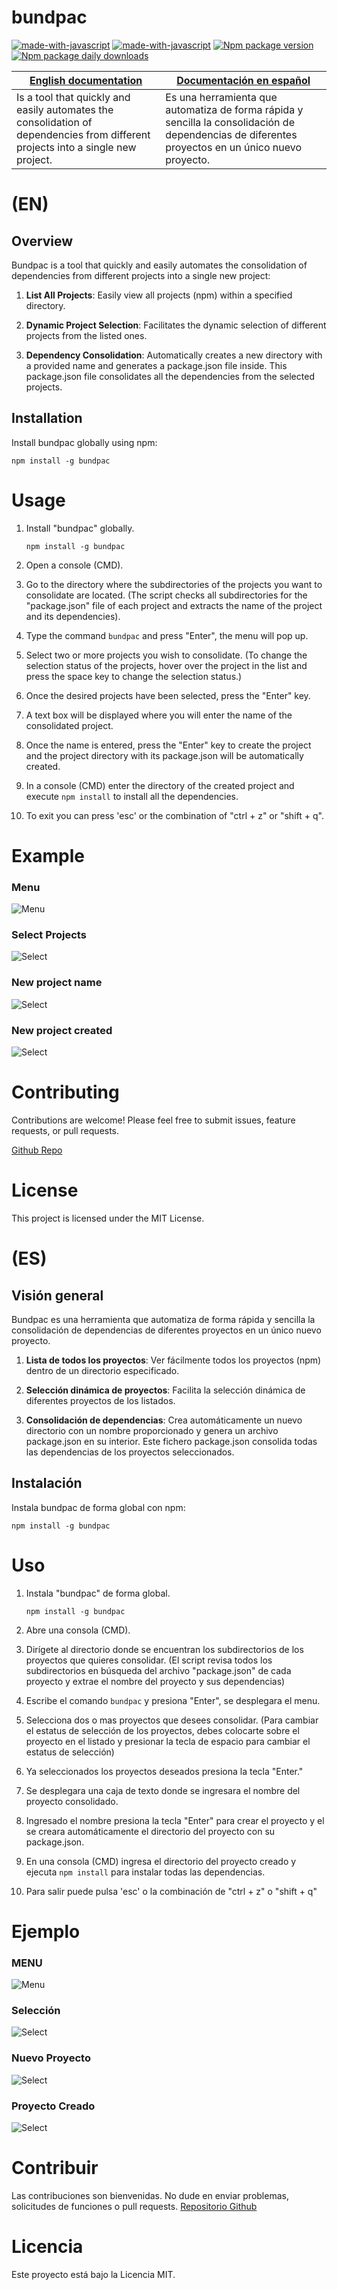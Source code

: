 # bundpac

[![made-with-javascript](https://img.shields.io/badge/%20package-npm-cb3837.svg)](https://www.npmjs.com/bundpac)
[![made-with-javascript](https://img.shields.io/badge/Made%20with-JavaScript-f0db4f.svg)](https://www.javascript.com)
[![Npm package version](https://badgen.net/npm/v/bundpac)](https://www.npmjs.com/bundpac)
[![Npm package daily downloads](https://badgen.net/npm/dm/bundpac)](https://www.npmjs.com/bundpac)


| [English documentation ](#en) | [Documentación en español](#es) |
|----|----|
| Is a tool that quickly and easily automates the consolidation of dependencies from different projects into a single new project. | Es una herramienta que automatiza de forma rápida y sencilla la consolidación de dependencias de diferentes proyectos en un único nuevo proyecto. |


# (EN)
## Overview

Bundpac is a tool that quickly and easily automates the consolidation of dependencies from different projects into a single new project:

1. **List All Projects**: Easily view all projects (npm) within a specified directory.

2. **Dynamic Project Selection**: Facilitates the dynamic selection of different projects from the listed ones.

3. **Dependency Consolidation**: Automatically creates a new directory with a provided name and generates a package.json file inside. This package.json file consolidates all the dependencies from the selected projects.

## Installation

Install bundpac globally using npm:

``
npm install -g bundpac
``

# Usage

1. Install "bundpac" globally.

    ``
    npm install -g bundpac
    ``

2. Open a console (CMD).

3. Go to the directory where the subdirectories of the projects you want to consolidate are located. (The script checks all subdirectories for the "package.json" file of each project and extracts the name of the project and its dependencies). 

4. Type the command ``bundpac`` and press "Enter", the menu will pop up.

5. Select two or more projects you wish to consolidate. (To change the selection status of the projects, hover over the project in the list and press the space key to change the selection status.)

6. Once the desired projects have been selected, press the "Enter" key.

7. A text box will be displayed where you will enter the name of the consolidated project.

8. Once the name is entered, press the "Enter" key to create the project and the project directory with its package.json will be automatically created.

9. In a console (CMD) enter the directory of the created project and execute ```npm install``` to install all the dependencies.

10. To exit you can press 'esc' or the combination of "ctrl + z" or "shift + q".

# Example

### Menu
![Menu](https://raw.githubusercontent.com/joseluis18vs/bundpac/main/img/bp_menu.png)

### Select Projects
![Select](https://raw.githubusercontent.com/joseluis18vs/bundpac/main/img/bp_select.png)

### New project name
![Select](https://raw.githubusercontent.com/joseluis18vs/bundpac/main/img/bp_type.png)

### New project created
![Select](https://raw.githubusercontent.com/joseluis18vs/bundpac/main/img/bp_created.png)

# Contributing
Contributions are welcome! Please feel free to submit issues, feature requests, or pull requests.

[Github Repo](https://github.com/joseluis18vs/bundpac)

# License
This project is licensed under the MIT License.



# (ES) 
## Visión general
Bundpac es una herramienta que automatiza de forma rápida y sencilla la consolidación de dependencias de diferentes proyectos en un único nuevo proyecto.

1. **Lista de todos los proyectos**: Ver fácilmente todos los proyectos (npm) dentro de un directorio especificado.

2. **Selección dinámica de proyectos**: Facilita la selección dinámica de diferentes proyectos de los listados.

3. **Consolidación de dependencias**: Crea automáticamente un nuevo directorio con un nombre proporcionado y genera un archivo package.json en su interior. Este fichero package.json consolida todas las dependencias de los proyectos seleccionados.

## Instalación

Instala bundpac de forma global con npm:

``
npm install -g bundpac
``

# Uso
1. Instala "bundpac" de forma global.

    ``
    npm install -g bundpac
    ``

2. Abre una consola (CMD).

3. Dirígete al directorio donde se encuentran los subdirectorios de los proyectos que quieres consolidar. (El script revisa todos los subdirectorios en búsqueda del archivo "package.json" de cada proyecto y extrae el nombre del proyecto y sus dependencias) 

4. Escribe el comando ```bundpac``` y presiona "Enter", se desplegara el menu.

5. Selecciona dos o mas proyectos que desees consolidar. (Para cambiar el estatus de selección de los proyectos, debes colocarte sobre el proyecto en el listado y presionar la tecla de espacio para cambiar el estatus de selección)

6. Ya seleccionados los proyectos deseados presiona la tecla "Enter."

7. Se desplegara una caja de texto donde se ingresara el nombre del proyecto consolidado.

8. Ingresado el nombre presiona la tecla "Enter" para crear el proyecto y el se creara automáticamente el directorio del proyecto con su package.json.

9. En una consola (CMD) ingresa el directorio del proyecto creado y ejecuta `npm install` para instalar todas las dependencias.

10. Para salir puede pulsa 'esc' o la combinación de "ctrl + z" o "shift + q"

# Ejemplo

### MENU
![Menu](https://raw.githubusercontent.com/joseluis18vs/bundpac/main/img/bp_menu.png)

### Selección
![Select](https://raw.githubusercontent.com/joseluis18vs/bundpac/main/img/bp_select.png)

### Nuevo Proyecto
![Select](https://raw.githubusercontent.com/joseluis18vs/bundpac/main/img/bp_type.png)

### Proyecto Creado
![Select](https://raw.githubusercontent.com/joseluis18vs/bundpac/main/img/bp_created.png)

# Contribuir
Las contribuciones son bienvenidas. No dude en enviar problemas, solicitudes de funciones o pull requests.
[Repositorio Github](https://github.com/joseluis18vs/bundpac)

# Licencia
Este proyecto está bajo la Licencia MIT.